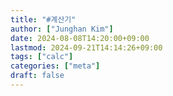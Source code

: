 ```yaml
---
title: "#계산기"
author: ["Junghan Kim"]
date: 2024-08-08T14:20:00+09:00
lastmod: 2024-09-21T14:14:26+09:00
tags: ["calc"]
categories: ["meta"]
draft: false
---
```

